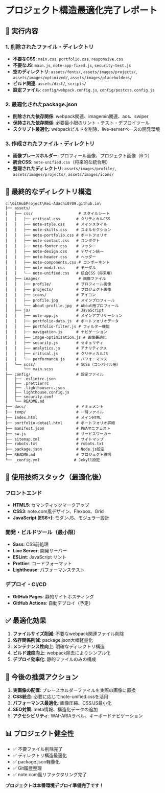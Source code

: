 # プロジェクト構造最適化完了レポート

## 🎯 実行内容

### 1. 削除されたファイル・ディレクトリ
- **不要なCSS**: `main.css`, `portfolio.css`, `responsive.css`
- **不要なJS**: `main.js`, `note-app-fixed.js`, `security-test.js`
- **空のディレクトリ**: `assets/fonts/`, `assets/images/projects/`, `assets/images/optimized/`, `assets/images/placeholders/`
- **ビルド関連**: `assets/dist/`, `scripts/`
- **設定ファイル**: `config/webpack.config.js`, `config/postcss.config.js`

### 2. 最適化されたpackage.json
- **削除された依存関係**: webpack関連、imagemin関連、aos、swiper
- **保持された依存関係**: 必要最小限のリント・テスト・デプロイツール
- **スクリプト最適化**: webpackビルドを削除、live-serverベースの開発環境

### 3. 作成されたファイル・ディレクトリ
- **画像プレースホルダー**: プロフィール画像、プロジェクト画像（6つ）
- **統合CSS**: `note-unified.css`（将来的な統合用）
- **整理されたディレクトリ**: `assets/images/profile/`, `assets/images/projects/`, `assets/images/icons/`

## 📁 最終的なディレクトリ構造

```
c:\GitHubProject\Kei-Adachi0709.github.io\
├── assets/
│   ├── css/                    # スタイルシート
│   │   ├── critical.css       # クリティカルCSS
│   │   ├── note-style.css     # メインスタイル
│   │   ├── note-skills.css    # スキルセクション
│   │   ├── note-portfolio.css # ポートフォリオ
│   │   ├── note-contact.css   # コンタクト
│   │   ├── note-footer.css    # フッター
│   │   ├── note-design.css    # デザイン統一
│   │   ├── note-header.css    # ヘッダー
│   │   ├── note-components.css # コンポーネント
│   │   ├── note-modal.css     # モーダル
│   │   └── note-unified.css   # 統合CSS（将来用）
│   ├── images/                 # 画像ファイル
│   │   ├── profile/           # プロフィール画像
│   │   ├── projects/          # プロジェクト画像
│   │   ├── icons/             # アイコン
│   │   ├── profile.jpg        # メインプロフィール
│   │   └── about-profile.jpg  # About用プロフィール
│   ├── js/                    # JavaScript
│   │   ├── note-app.js        # メインアプリケーション
│   │   ├── portfolio-data.js  # ポートフォリオデータ
│   │   ├── portfolio-filter.js # フィルター機能
│   │   ├── navigation.js      # ナビゲーション
│   │   ├── image-optimization.js # 画像最適化
│   │   ├── security.js        # セキュリティ
│   │   ├── analytics.js       # アナリティクス
│   │   ├── critical.js        # クリティカルJS
│   │   └── performance.js     # パフォーマンス
│   └── scss/                  # SCSS（コンパイル用）
│       └── main.scss
├── config/                    # 設定ファイル
│   ├── .eslintrc.json
│   ├── .prettierrc
│   ├── .lighthouserc.json
│   ├── lighthouse.config.js
│   ├── security.conf
│   └── README.md
├── docs/                      # ドキュメント
├── temp/                      # 一時ファイル
├── index.html                 # メインHTML
├── portfolio-detail.html      # ポートフォリオ詳細
├── manifest.json              # PWAマニフェスト
├── sw.js                      # サービスワーカー
├── sitemap.xml                # サイトマップ
├── robots.txt                 # robots.txt
├── package.json               # Node.js設定
├── README.md                  # プロジェクト説明
└── _config.yml               # Jekyll設定

```

## 🚀 使用技術スタック（最適化後）

### フロントエンド
- **HTML5**: セマンティックマークアップ
- **CSS3**: note.com風デザイン、Flexbox、Grid
- **JavaScript (ES6+)**: モダンJS、モジュラー設計

### 開発・ビルドツール（最小限）
- **Sass**: CSS前処理
- **Live Server**: 開発サーバー
- **ESLint**: JavaScript リント
- **Prettier**: コードフォーマット
- **Lighthouse**: パフォーマンステスト

### デプロイ・CI/CD
- **GitHub Pages**: 静的サイトホスティング
- **GitHub Actions**: 自動デプロイ（予定）

## ✅ 最適化効果

1. **ファイルサイズ削減**: 不要なwebpack関連ファイル削除
2. **依存関係削減**: package.json大幅軽量化
3. **メンテナンス性向上**: 明確なディレクトリ構造
4. **ビルド速度向上**: webpack除去によりシンプル化
5. **デプロイ効率化**: 静的ファイルのみの構成

## 🔧 今後の推奨アクション

1. **実画像の配置**: プレースホルダーファイルを実際の画像に置換
2. **CSS統合**: 必要に応じてnote-unified.cssを活用
3. **パフォーマンス最適化**: 画像圧縮、CSS/JS最小化
4. **SEO対策**: meta情報、構造化データの追加
5. **アクセシビリティ**: WAI-ARIAラベル、キーボードナビゲーション

## 📊 プロジェクト健全性

- ✅ 不要ファイル削除完了
- ✅ ディレクトリ構造最適化
- ✅ package.json軽量化
- ✅ Git履歴整理
- ✅ note.com風リファクタリング完了

**プロジェクトは本番環境デプロイ準備完了です！**
